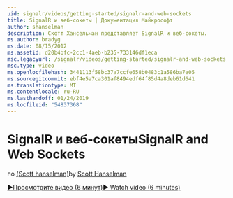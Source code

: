 ```yaml
---
uid: signalr/videos/getting-started/signalr-and-web-sockets
title: SignalR и веб-сокеты | Документация Майкрософт
author: shanselman
description: Скотт Хансельман представляет SignalR и веб-сокеты.
ms.author: bradyg
ms.date: 08/15/2012
ms.assetid: d20b4bfc-2cc1-4aeb-b235-733146df1eca
msc.legacyurl: /signalr/videos/getting-started/signalr-and-web-sockets
msc.type: video
ms.openlocfilehash: 3441113f58bc37a7ccfe658b0483c1a586ba7e05
ms.sourcegitcommit: ebf4e5a7ca301af8494edf64f85d4a8deb61d641
ms.translationtype: MT
ms.contentlocale: ru-RU
ms.lasthandoff: 01/24/2019
ms.locfileid: "54837368"
---
```

<a name="signalr-and-web-sockets"></a><span data-ttu-id="d1f41-103">SignalR и веб-сокеты</span><span class="sxs-lookup"><span data-stu-id="d1f41-103">SignalR and Web Sockets</span></span>
====================
<span data-ttu-id="d1f41-104">по [(Scott hanselman)](https://github.com/shanselman)</span><span class="sxs-lookup"><span data-stu-id="d1f41-104">by [Scott Hanselman](https://github.com/shanselman)</span></span>

[<span data-ttu-id="d1f41-105">&#9654;Просмотрите видео (6 минут)</span><span class="sxs-lookup"><span data-stu-id="d1f41-105">&#9654; Watch video (6 minutes)</span></span>](https://channel9.msdn.com/Blogs/ASP-NET-Site-Videos/signalr-and-web-sockets)
